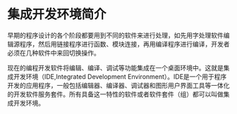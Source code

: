 # 集成开发环境简介

早期的程序设计的各个阶段都要用到不同的软件来进行处理，如先用字处理软件编辑源程序，然后用链接程序进行函数、模块连接，再用编译程序进行编译，开发者必须在几种软件中来回切换操作。

现在的编程开发软件将编辑、编译、调试等功能集成在一个桌面环境中。这就是集成开发环境（IDE,Integrated Development Environment）。IDE是一个用于程序开发的应用程序，一般包括编辑器、编译器、调试器和图形用户界面工具等一体化的开发软件服务套件。所有具备这一特性的软件或者软件套件（组）都可以叫做集成开发环境。